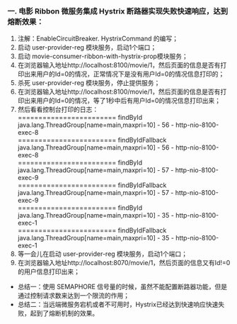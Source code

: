  ### 一. 电影 Ribbon 微服务集成 Hystrix 断路器实现失败快速响应，达到熔断效果：
 1. 注解：EnableCircuitBreaker. HystrixCommand 的编写；
 2. 启动 user-provider-reg 模块服务，启动1个端口；
 3. 启动 movie-consumer-ribbon-with-hystrix-prop模块服务；
 4. 在浏览器输入地址http://localhost:8100/movie/1，然后页面的信息是否有打印出来用户的Id=0的情况，正常情况下是没有用户Id=0的情况信息打印的；
 5. 杀死 user-provider-reg 模块服务，停止提供服务；
 6. 在浏览器输入地址http://localhost:8100/movie/1，然后页面的信息是否有打印出来用户的Id=0的情况，等了1秒中后有用户Id=0的情况信息打印出来；
 7. 然后看看控制台打印的日志：  
 	 ======================== findById java.lang.ThreadGroup[name=main,maxpri=10] - 56 - http-nio-8100-exec-8  
	 ======================== findByIdFallback java.lang.ThreadGroup[name=main,maxpri=10] - 56 - http-nio-8100-exec-8  
	 ======================== findById java.lang.ThreadGroup[name=main,maxpri=10] - 57 - http-nio-8100-exec-9  
	 ======================== findByIdFallback java.lang.ThreadGroup[name=main,maxpri=10] - 57 - http-nio-8100-exec-9  
	 ======================== findById java.lang.ThreadGroup[name=main,maxpri=10] - 35 - http-nio-8100-exec-1  
	 ======================== findByIdFallback java.lang.ThreadGroup[name=main,maxpri=10] - 35 - http-nio-8100-exec-1  
 8. 等一会儿在启动 user-provider-reg 模块服务，启动1个端口；
 9. 在浏览器输入地址http://localhost:8070/movie/1，然后页面的信息又有Id!=0的用户信息打印出来；
* 总结一：使用 SEMAPHORE 信号量的时候，虽然不能配置断路器功能，但是通过控制请求数来达到一个限流的作用；
* 总结二：当远端微服务宕机或者不可用时，Hystrix已经达到快速响应快速失败，起到了熔断机制的效果。